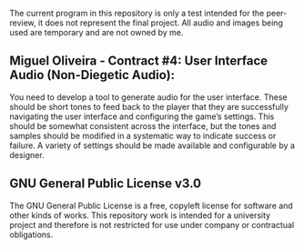 The current program in this repository is only a test intended for the peer-review, it does not represent the final project. All audio and images being used are temporary and are not owned by me.

## Miguel Oliveira - Contract #4: User Interface Audio (Non-Diegetic Audio):
You need to develop a tool to generate audio for the user interface. These
should be short tones to feed back to the player that they are successfully
navigating the user interface and configuring the game’s settings. This should
be somewhat consistent across the interface, but the tones and samples
should be modified in a systematic way to indicate success or failure. A variety
of settings should be made available and configurable by a designer.


## GNU General Public License v3.0
The GNU General Public License is a free, copyleft license for software and other kinds of works.
This repository work is intended for a university project and therefore is not restricted for use
under company or contractual obligations.

